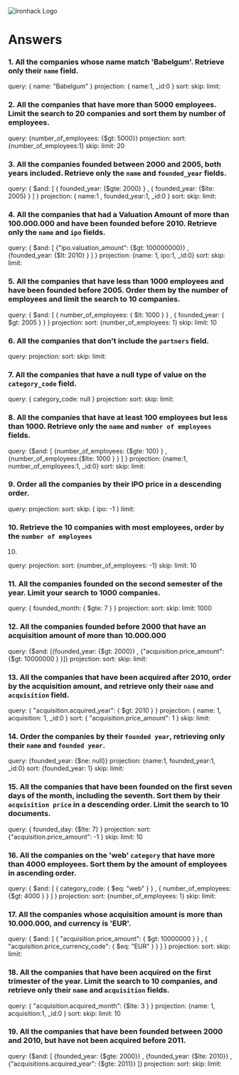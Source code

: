 ![Ironhack Logo](https://i.imgur.com/1QgrNNw.png)

# Answers

### 1. All the companies whose name match 'Babelgum'. Retrieve only their `name` field.

query: { name: "Babelgum" }
projection: { name:1, _id:0 }
sort:
skip:
limit:


### 2. All the companies that have more than 5000 employees. Limit the search to 20 companies and sort them by **number of employees**.

query: {number_of_employees: {$gt: 5000}}
projection: 
sort: {number_of_employees:1}
skip:
limit: 20

### 3. All the companies founded between 2000 and 2005, both years included. Retrieve only the `name` and `founded_year` fields.

query: { $and: [ { founded_year: {$gte: 2000} } , { founded_year: {$lte: 2005} } ] }
projection: { name:1 , founded_year:1, _id:0 }
sort:
skip:
limit:

### 4. All the companies that had a Valuation Amount of more than 100.000.000 and have been founded before 2010. Retrieve only the `name` and `ipo` fields.

query: { $and: [ {"ipo.valuation_amount": {$gt: 100000000}} , {founded_year: {$lt: 2010}  } ] }
projection: {name: 1, ipo:1, _id:0}
sort:
skip:
limit:

### 5. All the companies that have less than 1000 employees and have been founded before 2005. Order them by the number of employees and limit the search to 10 companies.

query: { $and: [ { number_of_employees: { $lt: 1000 } } , { founded_year: { $gt: 2005  } } }
projection: 
sort: {number_of_employees: 1}
skip:
limit: 10

### 6. All the companies that don't include the `partners` field.

query:
projection: 
sort:
skip:
limit:

### 7. All the companies that have a null type of value on the `category_code` field.

query: { category_code: null }
projection: 
sort:
skip:
limit:

### 8. All the companies that have at least 100 employees but less than 1000. Retrieve only the `name` and `number of employees` fields.

query: {$and: [ {number_of_employees: {$gte: 100} } , {number_of_employees:{$lte: 1000 } } ] }
projection: {name:1, number_of_employees:1, _id:0}
sort:
skip:
limit:

### 9. Order all the companies by their IPO price in a descending order.

query:
projection: 
sort:
skip: { ipo: -1 } 
limit:

### 10. Retrieve the 10 companies with most employees, order by the `number of employees`

10.
query: 
projection: 
sort: {number_of_employees: -1}
skip:
limit: 10

### 11. All the companies founded on the second semester of the year. Limit your search to 1000 companies.

query: { founded_month: { $gte: 7 } }
projection: 
sort:
skip:
limit: 1000

### 12. All the companies founded before 2000 that have an acquisition amount of more than 10.000.000

query: {$and: [{founded_year: {$gt: 2000}} , {"acquisition.price_amount": {$gt: 10000000 } }]}
projection: 
sort:
skip:
limit:

### 13. All the companies that have been acquired after 2010, order by the acquisition amount, and retrieve only their `name` and `acquisition` field.

query: { "acquisition.acquired_year": { $gt: 2010 } }
projection: { name: 1, acquisition: 1, _id:0 }
sort: { "acquisition.price_amount": 1 }
skip:
limit:

### 14. Order the companies by their `founded year`, retrieving only their `name` and `founded year`.

query: {founded_year: {$ne: null}}
projection: {name:1, founded_year:1, _id:0}
sort: {founded_year: 1}
skip:
limit:

### 15. All the companies that have been founded on the first seven days of the month, including the seventh. Sort them by their `acquisition price` in a descending order. Limit the search to 10 documents.

query: { founded_day: {$lte: 7} }
projection: 
sort: {"acquisition.price_amount": -1 }
skip:
limit: 10

### 16. All the companies on the 'web' `category` that have more than 4000 employees. Sort them by the amount of employees in ascending order.

query: { $and: [ { category_code: { $eq: "web" } } , { number_of_employees: {$gt: 4000  } } ] }
projection: 
sort: {number_of_employees: 1}
skip:
limit:

### 17. All the companies whose acquisition amount is more than 10.000.000, and currency is 'EUR'.

query: { $and: [  { "acquisition.price_amount": { $gt: 10000000 } } , { "acquisition.price_currency_code": { $eq: "EUR" } } ] }
projection: 
sort:
skip:
limit:

### 18. All the companies that have been acquired on the first trimester of the year. Limit the search to 10 companies, and retrieve only their `name` and `acquisition` fields.

query: { "acquisition.acquired_month": {$lte: 3  } }
projection: {name: 1, acquisition:1, _id:0 }
sort:
skip:
limit: 10

### 19. All the companies that have been founded between 2000 and 2010, but have not been acquired before 2011.

query: {$and: [ {founded_year: {$gte: 2000}} , {founded_year: {$lte: 2010}} , {"acquisitions.acquired_year": {$gte: 2011}} ]}
projection: 
sort:
skip:
limit:
